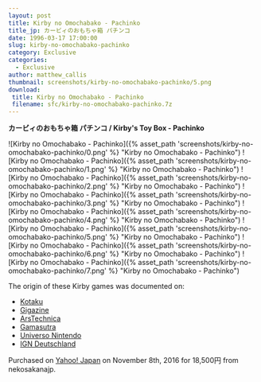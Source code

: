 ```yaml
---
layout: post
title: Kirby no Omochabako - Pachinko
title_jp: カービィのおもちゃ箱 パチンコ
date: 1996-03-17 17:00:00
slug: kirby-no-omochabako-pachinko
category: Exclusive
categories:
  - Exclusive
author: matthew_callis
thumbnail: screenshots/kirby-no-omochabako-pachinko/5.png
download:
 title: Kirby no Omochabako - Pachinko
 filename: sfc/kirby-no-omochabako-pachinko.7z
---
```


__カービィのおもちゃ箱 パチンコ / Kirby's Toy Box - Pachinko__

![Kirby no Omochabako - Pachinko]({% asset_path 'screenshots/kirby-no-omochabako-pachinko/0.png' %} "Kirby no Omochabako - Pachinko")
![Kirby no Omochabako - Pachinko]({% asset_path 'screenshots/kirby-no-omochabako-pachinko/1.png' %} "Kirby no Omochabako - Pachinko")
![Kirby no Omochabako - Pachinko]({% asset_path 'screenshots/kirby-no-omochabako-pachinko/2.png' %} "Kirby no Omochabako - Pachinko")
![Kirby no Omochabako - Pachinko]({% asset_path 'screenshots/kirby-no-omochabako-pachinko/3.png' %} "Kirby no Omochabako - Pachinko")
![Kirby no Omochabako - Pachinko]({% asset_path 'screenshots/kirby-no-omochabako-pachinko/4.png' %} "Kirby no Omochabako - Pachinko")
![Kirby no Omochabako - Pachinko]({% asset_path 'screenshots/kirby-no-omochabako-pachinko/5.png' %} "Kirby no Omochabako - Pachinko")
![Kirby no Omochabako - Pachinko]({% asset_path 'screenshots/kirby-no-omochabako-pachinko/6.png' %} "Kirby no Omochabako - Pachinko")
![Kirby no Omochabako - Pachinko]({% asset_path 'screenshots/kirby-no-omochabako-pachinko/7.png' %} "Kirby no Omochabako - Pachinko")

The origin of these Kirby games was documented on:

- [Kotaku](http://kotaku.com/four-long-lost-kirby-games-found-at-auction-1788716263)
- [Gigazine](http://gigazine.net/news/20161110-save-downloadable-game-future/)
- [ArsTechnica](http://arstechnica.com/gaming/2016/11/these-snes-era-kirby-games-were-considered-lost-until-this-week/)
- [Gamasutra](http://www.gamasutra.com/view/news/285150/Preservationists_find_and_acquire_rare_Kirby_Satellaview_games.php)
- [Universo Nintendo](http://universo-nintendo.com.mx/2016/11/08/cuatro-juegos-kirby-no-omocha-hako/)
- [IGN Deutschland](http://de.ign.com/nintendo/118246/news/vier-verschollene-kirby-minispiele-auf-auktion-aufgetaucht)

Purchased on [Yahoo! Japan](http://page3.auctions.yahoo.co.jp/jp/auction/c576688775) on November 8th, 2016 for 18,500円 from nekosakanajp.
